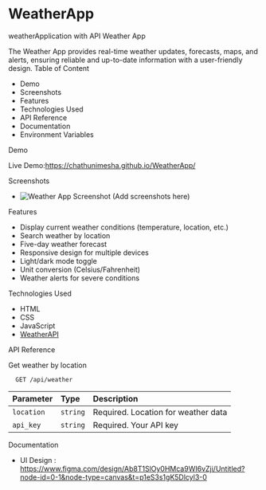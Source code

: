 # WeatherApp
weatherApplication with API
Weather App

The Weather App provides real-time weather updates, forecasts, maps, and alerts, ensuring reliable and up-to-date information with a user-friendly design.
Table of Content
- Demo
- Screenshots
- Features
- Technologies Used
- API Reference
- Documentation
- Environment Variables


Demo

Live Demo:https://chathunimesha.github.io/WeatherApp/

Screenshots
- ![Weather App Screenshot](#) (Add screenshots here)

Features

- Display current weather conditions (temperature, location, etc.)
- Search weather by location
- Five-day weather forecast
- Responsive design for multiple devices
- Light/dark mode toggle
- Unit conversion (Celsius/Fahrenheit)
- Weather alerts for severe conditions

Technologies Used 

- HTML
- CSS
- JavaScript
- [WeatherAPI](https://openweathermap.org/)

API Reference 

Get weather by location

```http
  GET /api/weather
```

| Parameter | Type     | Description                       |
| :-------- | :------- | :-------------------------------- |
| `location` | `string` | Required. Location for weather data|
| `api_key`  | `string` | Required. Your API key            |



Documentation 

- UI Design : https://www.figma.com/design/Ab8T1SlOy0HMca9WI6vZji/Untitled?node-id=0-1&node-type=canvas&t=p1eS3s1gK5Dlcyl3-0

